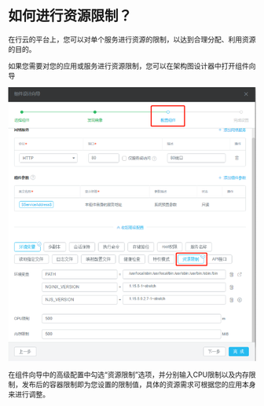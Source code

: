 # 如何进行资源限制？

在行云的平台上，您可以对单个服务进行资源的限制，以达到合理分配、利用资源的目的。

如果您需要对您的应用或服务进行资源限制，您可以在架构图设计器中打开组件向导

![](/assets/import112.png)

在组件向导中的高级配置中勾选“资源限制”选项，并分别输入CPU限制以及内存限制，发布后的容器限制即为您设置的限制值，具体的资源需求可根据您的应用本身来进行调整。

